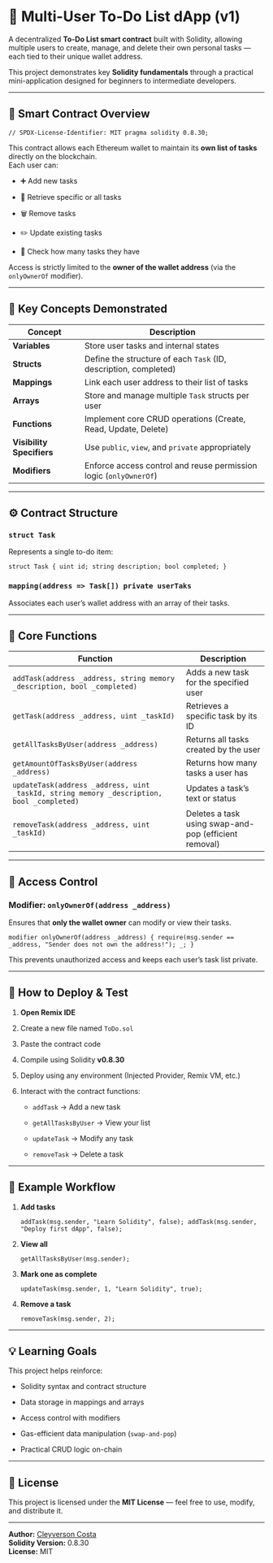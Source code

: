 # 🧩 Multi-User To-Do List dApp (v1)

A decentralized **To-Do List smart contract** built with Solidity, allowing multiple users to create, manage, and delete their own personal tasks — each tied to their unique wallet address.

This project demonstrates key **Solidity fundamentals** through a practical mini-application designed for beginners to intermediate developers.

- - -

## 📜 Smart Contract Overview

`// SPDX-License-Identifier: MIT pragma solidity 0.8.30;`

This contract allows each Ethereum wallet to maintain its **own list of tasks** directly on the blockchain.  
Each user can:

*   ➕ Add new tasks
    
*   🧾 Retrieve specific or all tasks
    
*   🗑️ Remove tasks
    
*   ✏️ Update existing tasks
    
*   🔢 Check how many tasks they have
    

Access is strictly limited to the **owner of the wallet address** (via the `onlyOwnerOf` modifier).

- - -

## 🧠 Key Concepts Demonstrated

| Concept | Description |
| --- | --- |
| **Variables** | Store user tasks and internal states |
| **Structs** | Define the structure of each `Task` (ID, description, completed) |
| **Mappings** | Link each user address to their list of tasks |
| **Arrays** | Store and manage multiple `Task` structs per user |
| **Functions** | Implement core CRUD operations (Create, Read, Update, Delete) |
| **Visibility Specifiers** | Use `public`, `view`, and `private` appropriately |
| **Modifiers** | Enforce access control and reuse permission logic (`onlyOwnerOf`) |

- - -

## ⚙️ Contract Structure

### `struct Task`

Represents a single to-do item:

`struct Task { uint id; string description; bool completed; }`

### `mapping(address => Task[]) private userTaks`

Associates each user’s wallet address with an array of their tasks.

- - -

## 🧩 Core Functions

| Function | Description |
| --- | --- |
| `addTask(address _address, string memory _description, bool _completed)` | Adds a new task for the specified user |
| `getTask(address _address, uint _taskId)` | Retrieves a specific task by its ID |
| `getAllTasksByUser(address _address)` | Returns all tasks created by the user |
| `getAmountOfTasksByUser(address _address)` | Returns how many tasks a user has |
| `updateTask(address _address, uint _taskId, string memory _description, bool _completed)` | Updates a task’s text or status |
| `removeTask(address _address, uint _taskId)` | Deletes a task using swap-and-pop (efficient removal) |

- - -

## 🔐 Access Control

### Modifier: `onlyOwnerOf(address _address)`

Ensures that **only the wallet owner** can modify or view their tasks.

`modifier onlyOwnerOf(address _address) { require(msg.sender == _address, "Sender does not own the address!"); _; }`

This prevents unauthorized access and keeps each user’s task list private.

- - -

## 🚀 How to Deploy & Test

1.  **Open Remix IDE**
    
2.  Create a new file named `ToDo.sol`
    
3.  Paste the contract code
    
4.  Compile using Solidity **v0.8.30**
    
5.  Deploy using any environment (Injected Provider, Remix VM, etc.)
    
6.  Interact with the contract functions:
    
    *   `addTask` → Add a new task
        
    *   `getAllTasksByUser` → View your list
        
    *   `updateTask` → Modify any task
        
    *   `removeTask` → Delete a task
        

- - -

## 🧪 Example Workflow

1.  **Add tasks**
    
    `addTask(msg.sender, "Learn Solidity", false); addTask(msg.sender, "Deploy first dApp", false);`
    
2.  **View all**
    
    `getAllTasksByUser(msg.sender);`
    
3.  **Mark one as complete**
    
    `updateTask(msg.sender, 1, "Learn Solidity", true);`
    
4.  **Remove a task**
    
    `removeTask(msg.sender, 2);`
    

- - -

## 💡 Learning Goals

This project helps reinforce:

*   Solidity syntax and contract structure
    
*   Data storage in mappings and arrays
    
*   Access control with modifiers
    
*   Gas-efficient data manipulation (`swap-and-pop`)
    
*   Practical CRUD logic on-chain
    

- - -

## 📄 License

This project is licensed under the **MIT License** — feel free to use, modify, and distribute it.

- - -

**Author:** [Cleyverson Costa](https://github.com/cleyversoncosta)  
**Solidity Version:** 0.8.30  
**License:** MIT